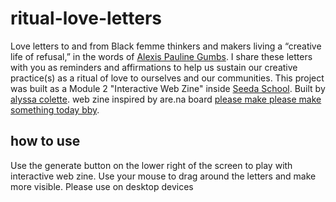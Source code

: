 # ritual-love-letters
Love letters to and from Black femme thinkers and makers living a “creative life of refusal,” in the words of <a href="https://topicalcream.org/features/the-god-of-every-day/" target="_blank">Alexis Pauline Gumbs</a>. I share these letters with you as reminders and affirmations to help us sustain our creative practice(s) as a ritual of love to ourselves and our communities. 
This project was built as a Module 2 "Interactive Web Zine" inside <a href="https://www.seedaschool.com/" target="_blank">Seeda School</a>. Built by <a href="https://alyssacolette.me/" target="_blank">alyssa colette</a>. web zine inspired by are.na board <a href="https://www.are.na/aleon-222/please-make-something-today-bby" target="_blank">please make please make something today bby</a>.


## how to use
Use the generate button on the lower right of the screen to play with interactive web zine. Use your mouse to drag around the letters  and make more visible.
Please use on desktop devices